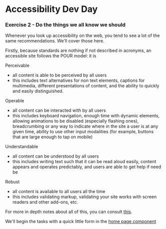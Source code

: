 # Accessibility Dev Day

### Exercise 2 - Do the things we all know we should

Whenever you look up accessibility on the web, you tend to see a lot of the same recommendations. We'll cover those here. 

Firstly, because standards are nothing if not described in acronyms, an accessible site follows the POUR model: it is

Perceivable
* all content is able to be perceived by all users
* this includes text alternatives for non text elements, captions for multimedia, different presentations of content, and the ability to quickly and easily distinguished.

Operable
* all content can be interacted with by all users
* this includes keyboard navigation, enough time with dynamic elements, allowing animations to be disabled (especially flashing ones), breadcrumbing or any way to indicate where in the site a user is at any given time, ability to use other input modalities (for example, buttons that are large enough to tap on mobile)

Understandable
* all content can be understood by all users
* this includes writing text such that it can be read aloud easily, content appears and operates predictably, and users are able to get help if need be

Robust
* all content is available to all users all the time
* this includes validating markup, validating your site works with screen readers and other add-ons, etc.

For more in depth notes about all of this, you can consult [this](https://www.w3.org/WAI/fundamentals/accessibility-principles).

We'll begin the tasks with a quick little form in the [home page component](./src/app/routes/home-page/home-page.component.ts)
